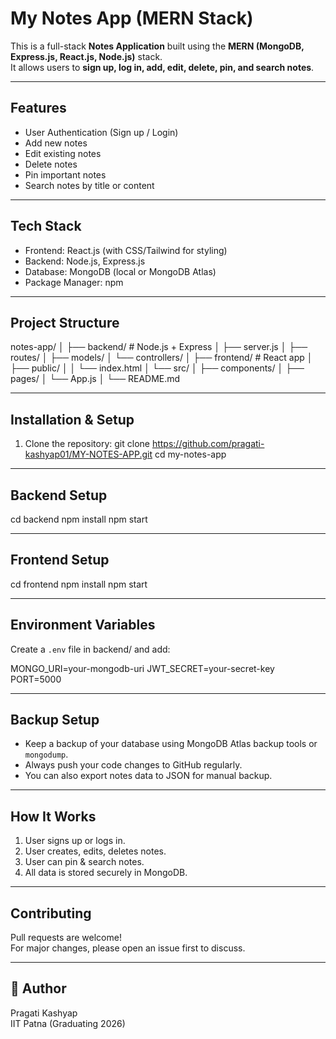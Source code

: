 #  My Notes App (MERN Stack)

This is a full-stack **Notes Application** built using the **MERN (MongoDB, Express.js, React.js, Node.js)** stack.  
It allows users to **sign up, log in, add, edit, delete, pin, and search notes**.

------------------------------------------------------------

##  Features
- User Authentication (Sign up / Login)
- Add new notes
- Edit existing notes
- Delete notes
- Pin important notes
- Search notes by title or content

------------------------------------------------------------

##  Tech Stack
- Frontend: React.js (with CSS/Tailwind for styling)
- Backend: Node.js, Express.js
- Database: MongoDB (local or MongoDB Atlas)
- Package Manager: npm

------------------------------------------------------------

##  Project Structure
notes-app/
│
├── backend/          # Node.js + Express
│   ├── server.js
│   ├── routes/
│   ├── models/
│   └── controllers/
│
├── frontend/         # React app
│   ├── public/
│   │   └── index.html
│   └── src/
│       ├── components/
│       ├── pages/
│       └── App.js
│
└── README.md

------------------------------------------------------------

##  Installation & Setup

1. Clone the repository:
   git clone https://github.com/pragati-kashyap01/MY-NOTES-APP.git
   cd my-notes-app

------------------------------------------------------------

##  Backend Setup
   cd backend
   npm install
   npm start

------------------------------------------------------------

##  Frontend Setup
   cd frontend
   npm install
   npm start

------------------------------------------------------------

##  Environment Variables
Create a `.env` file in backend/ and add:

   MONGO_URI=your-mongodb-uri
   JWT_SECRET=your-secret-key
   PORT=5000

------------------------------------------------------------

##  Backup Setup
- Keep a backup of your database using MongoDB Atlas backup tools or `mongodump`.
- Always push your code changes to GitHub regularly.
- You can also export notes data to JSON for manual backup.

------------------------------------------------------------

##  How It Works
1. User signs up or logs in.
2. User creates, edits, deletes notes.
3. User can pin & search notes.
4. All data is stored securely in MongoDB.

------------------------------------------------------------

##  Contributing
Pull requests are welcome!  
For major changes, please open an issue first to discuss.

------------------------------------------------------------

## 👩 Author
Pragati Kashyap   
IIT Patna (Graduating 2026)

